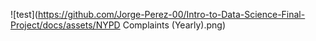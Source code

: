 ![test](https://github.com/Jorge-Perez-00/Intro-to-Data-Science-Final-Project/docs/assets/NYPD Complaints (Yearly).png)
